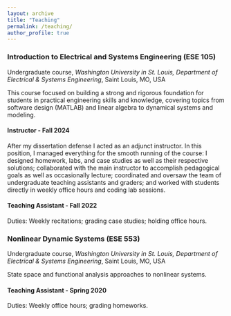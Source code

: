 ```yaml
---
layout: archive
title: "Teaching"
permalink: /teaching/
author_profile: true
---
```






### Introduction to Electrical and Systems Engineering (ESE 105)
<p> Undergraduate course, <i>Washington University in St. Louis, Department of Electrical & Systems Engineering</i>, Saint Louis, MO, USA</p>

This course focused on building a strong and rigorous foundation for students in practical engineering skills and knowledge, covering topics from software design (MATLAB) and linear algebra to dynamical systems and modeling.

#### Instructor - Fall 2024 
After my dissertation defense I acted as an adjunct instructor.  In this position, I managed everything for the smooth running of the course: I designed homework, labs, and case studies as well as their respective solutions; collaborated with the main instructor to accomplish pedagogical goals as well as occasionally lecture; coordinated and oversaw the team of undergraduate teaching assistants and graders; and worked with students directly in weekly office hours and coding lab sessions.


#### Teaching Assistant - Fall 2022
Duties: Weekly recitations; grading case studies; holding office hours.





### Nonlinear Dynamic Systems (ESE 553)
<p> Undergraduate course, <i>Washington University in St. Louis, Department of Electrical & Systems Engineering</i>, Saint Louis, MO, USA</p>

State space and functional analysis approaches to nonlinear systems. 

#### Teaching Assistant - Spring 2020
Duties: Weekly office hours; grading homeworks. 


